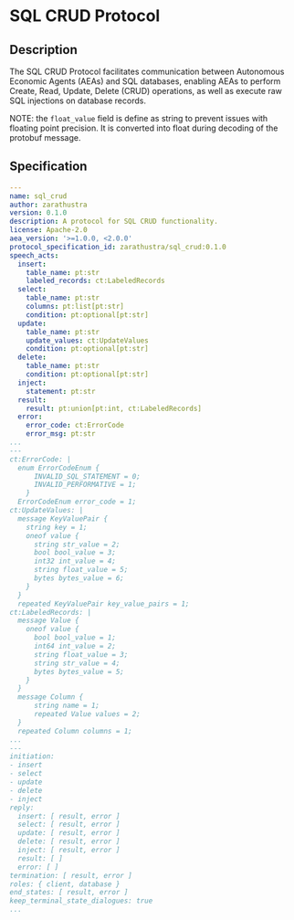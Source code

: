 # SQL CRUD Protocol

## Description

The SQL CRUD Protocol facilitates communication between Autonomous Economic Agents (AEAs) and SQL databases, enabling AEAs to perform Create, Read, Update, Delete (CRUD) operations, as well as execute raw SQL injections on database records.

NOTE: the `float_value` field is define as string to prevent issues with floating point precision. It is converted into float during decoding of the protobuf message.

## Specification

```yaml
---
name: sql_crud
author: zarathustra
version: 0.1.0
description: A protocol for SQL CRUD functionality.
license: Apache-2.0
aea_version: '>=1.0.0, <2.0.0'
protocol_specification_id: zarathustra/sql_crud:0.1.0
speech_acts:
  insert:
    table_name: pt:str
    labeled_records: ct:LabeledRecords
  select:
    table_name: pt:str
    columns: pt:list[pt:str]
    condition: pt:optional[pt:str]
  update:
    table_name: pt:str
    update_values: ct:UpdateValues
    condition: pt:optional[pt:str]
  delete:
    table_name: pt:str
    condition: pt:optional[pt:str]
  inject:
    statement: pt:str
  result: 
    result: pt:union[pt:int, ct:LabeledRecords]
  error:
    error_code: ct:ErrorCode
    error_msg: pt:str
...
---
ct:ErrorCode: |
  enum ErrorCodeEnum {
      INVALID_SQL_STATEMENT = 0;
      INVALID_PERFORMATIVE = 1;
    }
  ErrorCodeEnum error_code = 1;
ct:UpdateValues: |
  message KeyValuePair {
    string key = 1;
    oneof value {
      string str_value = 2;
      bool bool_value = 3;
      int32 int_value = 4;
      string float_value = 5;
      bytes bytes_value = 6;
    }
  }
  repeated KeyValuePair key_value_pairs = 1;
ct:LabeledRecords: |
  message Value {
    oneof value {
      bool bool_value = 1;
      int64 int_value = 2;
      string float_value = 3;
      string str_value = 4;
      bytes bytes_value = 5;
    }
  }
  message Column {
      string name = 1;
      repeated Value values = 2;
  }
  repeated Column columns = 1;
...
---
initiation:
- insert
- select
- update
- delete
- inject
reply:
  insert: [ result, error ]
  select: [ result, error ]
  update: [ result, error ]
  delete: [ result, error ]
  inject: [ result, error ]
  result: [ ]
  error: [ ]
termination: [ result, error ]
roles: { client, database }
end_states: [ result, error ]
keep_terminal_state_dialogues: true
...
```